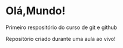 # Olá,Mundo!
 Primeiro respositório do curso de git e github

 Repositório criado durante uma aula ao vivo!
